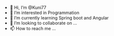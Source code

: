 - 👋 Hi, I’m @Kuni77
- 👀 I’m interested in Programmation
- 🌱 I’m currently learning Spring boot and Angular
- 💞️ I’m looking to collaborate on ...
- 📫 How to reach me ...

<!---
Kuni77/Kuni77 is a ✨ special ✨ repository because its `README.md` (this file) appears on your GitHub profile.
You can click the Preview link to take a look at your changes.
--->
